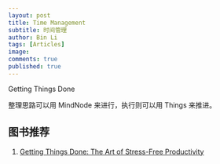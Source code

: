```yaml
---
layout: post
title: Time Management
subtitle: 时间管理
author: Bin Li
tags: [Articles]
image: 
comments: true
published: true
---
```


Getting Things Done


整理思路可以用 MindNode 来进行，执行则可以用 Things 来推进。

## 图书推荐
1. [Getting Things Done: The Art of Stress-Free Productivity]()